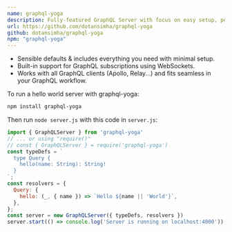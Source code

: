 ```yaml
---
name: graphql-yoga
description: Fully-featured GraphQL Server with focus on easy setup, performance & great developer experience
url: https://github.com/dotansimha/graphql-yoga
github: dotansimha/graphql-yoga
npm: "graphql-yoga"
---
```


- Sensible defaults & includes everything you need with minimal setup.
- Built-in support for GraphQL subscriptions using WebSockets.
- Works with all GraphQL clients (Apollo, Relay...) and fits seamless in your GraphQL workflow.

To run a hello world server with graphql-yoga:

```bash
npm install graphql-yoga
```

Then run `node server.js` with this code in `server.js`:

```js
import { GraphQLServer } from 'graphql-yoga'
// ... or using "require()"
// const { GraphQLServer } = require('graphql-yoga')
const typeDefs = `
  type Query {
    hello(name: String): String!
  }
`;
const resolvers = {
  Query: {
    hello: (_, { name }) => `Hello ${name || 'World'}`,
  },
};
const server = new GraphQLServer({ typeDefs, resolvers })
server.start(() => console.log('Server is running on localhost:4000'))
```

